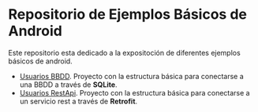 # Repositorio de Ejemplos Básicos de Android

  Este repositorio esta dedicado a la expositoción de diferentes ejemplos básicos de android.

  - [Usuarios BBDD](usuarios-bbdd). Proyecto con la estructura básica para conectarse a una BBDD a través de __SQLite__.
  - [Usuarios RestApi](usuarios-restapi). Proyecto con la estructura básica para conectarse a un servicio rest a través de __Retrofit__.
